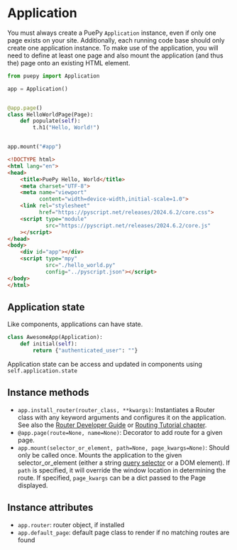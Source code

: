 # Application

You must always create a PuePy `Application` instance, even if only one page exists on your site. Additionally, each
running code base should only create one application instance. To make use of the application, you will need to define
at least one page and also mount the application (and thus the) page onto an existing HTML element.

```Python
from puepy import Application

app = Application()


@app.page()
class HelloWorldPage(Page):
    def populate(self):
        t.h1("Hello, World!")


app.mount("#app")
```

```html
<!DOCTYPE html>
<html lang="en">
<head>
    <title>PuePy Hello, World</title>
    <meta charset="UTF-8">
    <meta name="viewport" 
          content="width=device-width,initial-scale=1.0">
    <link rel="stylesheet"
          href="https://pyscript.net/releases/2024.6.2/core.css">
    <script type="module"
            src="https://pyscript.net/releases/2024.6.2/core.js"
    ></script>
</head>
<body>
    <div id="app"></div>
    <script type="mpy" 
            src="./hello_world.py" 
            config="../pyscript.json"></script>
</body>
</html>
```

## Application state

Like components, applications can have state.

```Python
class AwesomeApp(Application):
    def initial(self):
        return {"authenticated_user": ""}
```

Application state can be access and updated in components using `self.application.state`

## Instance methods

- `app.install_router(router_class, **kwargs)`: Instantiates a Router class with any keyword arguments and configures it on the application. See also the [Router Developer Guide](Router.md) or [Routing Tutorial chapter](Routing.md).
- `@app.page(route=None, name=None)`: Decorator to add route for a given page.
- `app.mount(selector_or_element, path=None, page_kwargs=None)`: Should only be called once. Mounts the application to the given selector_or_element (either a string [query selector](https://developer.mozilla.org/en-US/docs/Web/API/Document/querySelector) or a DOM element). If `path` is specified, it will override the window location in determining the route. If specified, `page_kwargs` can be a dict passed to the Page displayed.

## Instance attributes

- `app.router`: router object, if installed
- `app.default_page`: default page class to render if no matching routes are found

